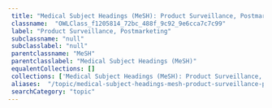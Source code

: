 ```yaml
--- 
 title: "Medical Subject Headings (MeSH): Product Surveillance, Postmarketing" 
 classname:  "OWLClass_f1205814_72bc_488f_9c92_9e6cca7c7c99" 
 label: "Product Surveillance, Postmarketing" 
 subclassname: "null" 
 subclasslabel: "null" 
 parentclassname: "MeSH" 
 parentclasslabel: "Medical Subject Headings (MeSH)" 
 equalentCollections: [] 
 collections: ['Medical Subject Headings (MeSH): Product Surveillance, Postmarketing']
 aliases:  "/topic/medical-subject-headings-mesh-product-surveillance-postmarketing"  
 searchCategory: "topic" 
---
```

